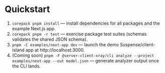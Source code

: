 # Quickstart

1. `corepack pnpm install` — install dependencies for all packages and the example Next.js app.
2. `corepack pnpm -r test` — exercise package test suites (schemas validates the shared JSON schema).
3. `pnpm -C examples/next-app dev` — launch the demo Suspense/client-island app at http://localhost:3000.
4. (Coming soon) `pnpm -F @server-client-xray/cli analyze --project examples/next-app --out model.json` — generate analyzer output once the CLI lands.
